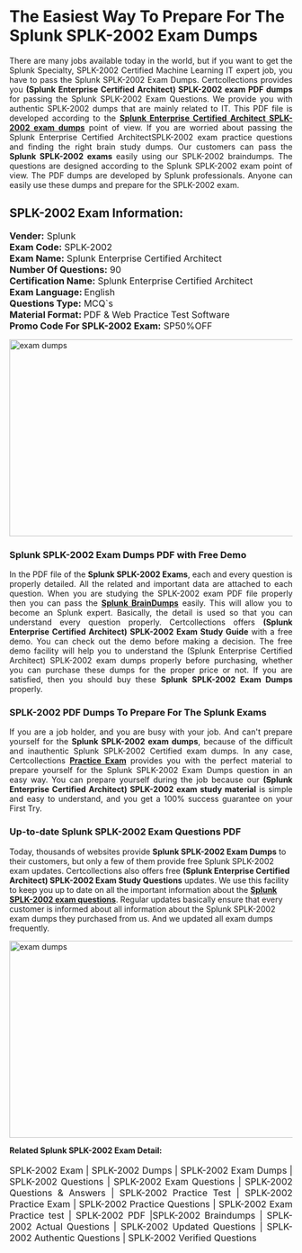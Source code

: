 <h1>The Easiest Way To Prepare For The Splunk SPLK-2002 Exam Dumps</h1> <p style="text-align:justify">There are many jobs available today in the world, but if you want to get the Splunk Specialty, SPLK-2002 Certified Machine Learning IT expert job, you have to pass the Splunk SPLK-2002 Exam Dumps. Certcollections provides you <strong>(Splunk Enterprise Certified Architect) SPLK-2002 exam PDF dumps</strong> for passing the Splunk SPLK-2002 Exam Questions. We provide you with authentic SPLK-2002 dumps that are mainly related to IT. This PDF file is developed according to the <a href="https://www.certsofficial.com/splunk/splk-2002-questions"><strong>Splunk Enterprise Certified Architect SPLK-2002 exam dumps</strong></a> point of view. If you are worried about passing the Splunk Enterprise Certified ArchitectSPLK-2002 exam practice questions and finding the right brain study dumps. Our customers can pass the <strong>Splunk SPLK-2002 exams </strong>easily using our SPLK-2002 braindumps. The questions are designed according to the Splunk SPLK-2002 exam point of view. The PDF dumps are developed by Splunk professionals. Anyone can easily use these dumps and prepare for the SPLK-2002 exam.</p> <h2><strong>SPLK-2002 Exam Information:</strong></h2> <p><span style="font-size:16px"><strong>Vender:</strong> Splunk<br /> <strong>Exam Code:</strong> SPLK-2002<br /> <strong>Exam Name:</strong> Splunk Enterprise Certified Architect<br /> <strong>Number Of Questions:</strong> 90<br /> <strong>Certification Name:</strong> Splunk Enterprise Certified Architect<br /> <strong>Exam Language: </strong>English<br /> <strong>Questions Type:</strong> MCQ`s<br /> <strong>Material Format: </strong>PDF & Web Practice Test Software<br /> <strong>Promo Code For SPLK-2002 Exam:</strong> SP50%OFF</span></p> <p><a href="https://www.certsofficial.com/splunk/splk-2002-questions" rel="no-follow"><img alt="exam dumps" src="https://www.certcollections.com/uploads/content/certsofficial.jpg" style="height:350px; width:750px" /></a></p> <h3><strong>Splunk SPLK-2002 Exam Dumps PDF with Free Demo</strong></h3> <p style="text-align:justify">In the PDF file of the <strong>Splunk SPLK-2002 Exams</strong>, each and every question is properly detailed. All the related and important data are attached to each question. When you are studying the SPLK-2002 exam PDF file properly then you can pass the <a href="https://www.certsofficial.com/splunk-dumps"><strong>Splunk BrainDumps</strong></a> easily. This will allow you to become an Splunk expert. Basically, the detail is used so that you can understand every question properly. Certcollections offers <strong>(Splunk Enterprise Certified Architect) SPLK-2002 Exam Study Guide</strong> with a free demo. You can check out the demo before making a decision. The free demo facility will help you to understand the (Splunk Enterprise Certified Architect) SPLK-2002 exam dumps properly before purchasing, whether you can purchase these dumps for the proper price or not. If you are satisfied, then you should buy these <strong>Splunk SPLK-2002 Exam Dumps</strong> properly.</p> <h3><strong>SPLK-2002 PDF Dumps To Prepare For The Splunk Exams</strong></h3> <p style="text-align:justify">If you are a job holder, and you are busy with your job. And can't prepare yourself for the <strong>Splunk SPLK-2002 exam dumps</strong>, because of the difficult and inauthentic Splunk SPLK-2002 Certified exam dumps. In any case, Certcollections <strong><a href="https://www.certsofficial.com/">Practice Exam</a></strong> provides you with the perfect material to prepare yourself for the Splunk SPLK-2002 Exam Dumps question in an easy way. You can prepare yourself during the job because our <strong>(Splunk Enterprise Certified Architect) SPLK-2002 exam study material</strong> is simple and easy to understand, and you get a 100% success guarantee on your First Try.</p> <h3><strong>Up-to-date Splunk SPLK-2002 Exam Questions PDF</strong></h3> <p>Today, thousands of websites provide <strong>Splunk SPLK-2002 Exam Dumps</strong> to their customers, but only a few of them provide free Splunk SPLK-2002 exam updates. Certcollections also offers free <strong>(Splunk Enterprise Certified Architect) SPLK-2002 Exam Study Questions</strong> updates. We use this facility to keep you up to date on all the important information about the <a href="https://www.certsofficial.com/splunk/splk-2002-questions"><strong>Splunk SPLK-2002 exam questions</strong></a>. Regular updates basically ensure that every customer is informed about all information about the Splunk SPLK-2002 exam dumps they purchased from us. And we updated all exam dumps frequently.</p> <p><a href="https://www.certsofficial.com/splunk/splk-2002-questions"><img alt="exam dumps " src="https://www.certcollections.com/uploads/content/certsofficial2.jpg" style="height:350px; width:750px" /></a></p> <p style="text-align:justify"><span style="font-size:14px"><strong>Related Splunk SPLK-2002 Exam Detail:</strong></span><br /> <br /> <span style="font-size:16px">SPLK-2002 Exam | SPLK-2002 Dumps | SPLK-2002 Exam Dumps | SPLK-2002 Questions | SPLK-2002 Exam Questions | SPLK-2002 Questions & Answers | SPLK-2002 Practice Test | SPLK-2002 Practice Exam | SPLK-2002 Practice Questions | SPLK-2002 Exam Practice test | SPLK-2002 PDF |SPLK-2002 Braindumps | SPLK-2002 Actual Questions | SPLK-2002 Updated Questions | SPLK-2002 Authentic Questions | SPLK-2002 Verified Questions</span></p>
